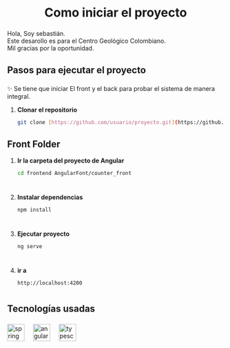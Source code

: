 <h1 align="center">Como iniciar el proyecto</h1>

###

<p align="left">Hola, Soy sebastián. <br>Este desarollo es para el Centro Geológico Colombiano. <br>Mil gracias por la oportunidad.</p>

###

<h2 align="left">Pasos para ejecutar el proyecto</h2>

###

<p align="left">✨ Se tiene que iniciar El front y el back para probar el sistema de manera integral.</p>


1. **Clonar el repositorio**  
   ```bash
   git clone [https://github.com/usuario/proyecto.git](https://github.com/cbasconc1/CGC_Test.git)
###

<h2 align="left">Front Folder</h2>

1. **Ir la carpeta del proyecto de Angular**  
   ```bash
   cd frontend AngularFont/counter_front
#
2. **Instalar dependencias**  
   ```bash
   npm install
#

3. **Ejecutar proyecto**  
   ```bash
   ng serve
#

4. **ir a**  
   ```bash
   http://localhost:4200
#

<h2 align="left">Tecnologías usadas</h2>

###

<div align="left">
  <img src="https://cdn.jsdelivr.net/gh/devicons/devicon/icons/spring/spring-original.svg" height="40" alt="spring logo"  />
  <img width="12" />
  <img src="https://cdn.jsdelivr.net/gh/devicons/devicon/icons/angularjs/angularjs-original.svg" height="40" alt="angularjs logo"  />
  <img width="12" />
  <img src="https://cdn.jsdelivr.net/gh/devicons/devicon/icons/typescript/typescript-original.svg" height="40" alt="typescript logo"  />
</div>

###
